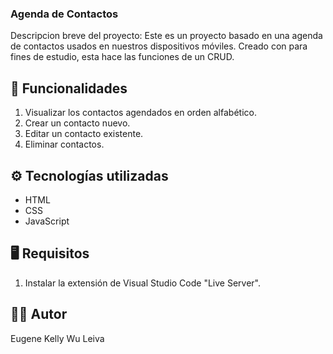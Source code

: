 ### Agenda de Contactos

Descripcion breve del proyecto: 
Este es un proyecto basado en una agenda de contactos usados en nuestros dispositivos móviles. Creado con para fines de estudio, esta hace las funciones de un CRUD.

## 🚀 Funcionalidades

1. Visualizar los contactos agendados en orden alfabético.
2. Crear un contacto nuevo.
3. Editar un contacto existente.
4. Eliminar contactos.

## ⚙️ Tecnologías utilizadas

- HTML
- CSS
- JavaScript

## 🖥️ Requisitos

1. Instalar la extensión de Visual Studio Code "Live Server".

## 🙋‍♂️ Autor

Eugene Kelly Wu Leiva
